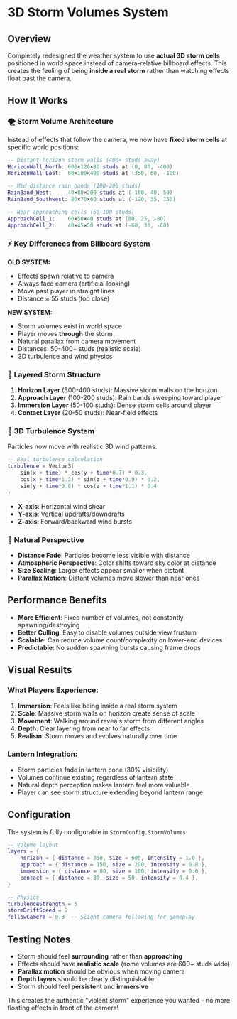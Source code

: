 # 3D Storm Volumes System

## Overview

Completely redesigned the weather system to use **actual 3D storm cells** positioned in world space instead of camera-relative billboard effects. This creates the feeling of being **inside a real storm** rather than watching effects float past the camera.

## How It Works

### 🌪️ **Storm Volume Architecture**

Instead of effects that follow the camera, we now have **fixed storm cells** at specific world positions:

```lua
-- Distant horizon storm walls (400+ studs away)
HorizonWall_North: 600×120×80 studs at (0, 80, -400)
HorizonWall_East:  60×100×400 studs at (350, 60, -100)

-- Mid-distance rain bands (100-200 studs) 
RainBand_West:     40×80×200 studs at (-180, 40, 50)
RainBand_Southwest: 80×70×60 studs at (-120, 35, 150)

-- Near approaching cells (50-100 studs)
ApproachCell_1:    60×50×40 studs at (80, 25, -80)
ApproachCell_2:    40×45×50 studs at (-60, 30, -60)
```

### ⚡ **Key Differences from Billboard System**

**OLD SYSTEM:**
- Effects spawn relative to camera
- Always face camera (artificial looking)
- Move past player in straight lines
- Distance ≈ 55 studs (too close)

**NEW SYSTEM:**
- Storm volumes exist in world space
- Player moves **through** the storm
- Natural parallax from camera movement
- Distances: 50-400+ studs (realistic scale)
- 3D turbulence and wind physics

### 🎯 **Layered Storm Structure**

1. **Horizon Layer** (300-400 studs): Massive storm walls on the horizon
2. **Approach Layer** (100-200 studs): Rain bands sweeping toward player
3. **Immersion Layer** (50-100 studs): Dense storm cells around player
4. **Contact Layer** (20-50 studs): Near-field effects

### 🌊 **3D Turbulence System**

Particles now move with realistic 3D wind patterns:
```lua
-- Real turbulence calculation
turbulence = Vector3(
    sin(x + time) * cos(y + time*0.7) * 0.3,
    cos(x + time*1.3) * sin(z + time*0.9) * 0.2, 
    sin(y + time*0.8) * cos(z + time*1.1) * 0.4
)
```

- **X-axis**: Horizontal wind shear
- **Y-axis**: Vertical updrafts/downdrafts  
- **Z-axis**: Forward/backward wind bursts

### 📐 **Natural Perspective**

- **Distance Fade**: Particles become less visible with distance
- **Atmospheric Perspective**: Color shifts toward sky color at distance
- **Size Scaling**: Larger effects appear smaller when distant
- **Parallax Motion**: Distant volumes move slower than near ones

## Performance Benefits

- **More Efficient**: Fixed number of volumes, not constantly spawning/destroying
- **Better Culling**: Easy to disable volumes outside view frustum  
- **Scalable**: Can reduce volume count/complexity on lower-end devices
- **Predictable**: No sudden spawning bursts causing frame drops

## Visual Results

### What Players Experience:

1. **Immersion**: Feels like being inside a real storm system
2. **Scale**: Massive storm walls on horizon create sense of scale  
3. **Movement**: Walking around reveals storm from different angles
4. **Depth**: Clear layering from near to far effects
5. **Realism**: Storm moves and evolves naturally over time

### Lantern Integration:

- Storm particles fade in lantern cone (30% visibility)
- Volumes continue existing regardless of lantern state
- Natural depth perception makes lantern feel more valuable
- Player can see storm structure extending beyond lantern range

## Configuration

The system is fully configurable in `StormConfig.StormVolumes`:

```lua
-- Volume layout
layers = {
    horizon = { distance = 350, size = 600, intensity = 1.0 },
    approach = { distance = 150, size = 200, intensity = 0.8 },
    immersion = { distance = 80, size = 100, intensity = 0.6 },
    contact = { distance = 30, size = 50, intensity = 0.4 },
}

-- Physics
turbulenceStrength = 5
stormDriftSpeed = 2  
followCamera = 0.3  -- Slight camera following for gameplay
```

## Testing Notes

- Storm should feel **surrounding** rather than **approaching**
- Effects should have **realistic scale** (some volumes are 600+ studs wide)  
- **Parallax motion** should be obvious when moving camera
- **Depth layers** should be clearly distinguishable
- Storm should feel **persistent** and **immersive**

This creates the authentic "violent storm" experience you wanted - no more floating effects in front of the camera!
